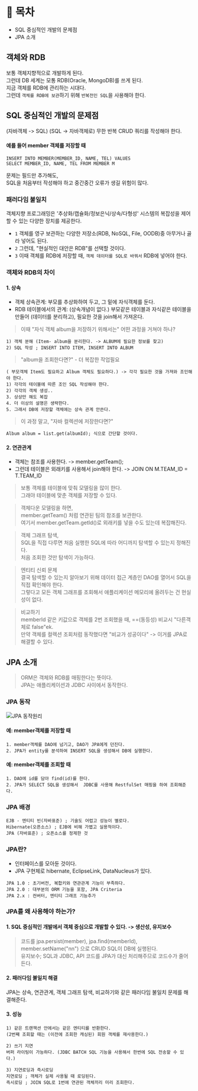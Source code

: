 # 📌 목차
+ SQL 중심적인 개발의 문제점
+ JPA 소개

## 객체와 RDB 
보통 객체지향적으로 개발하게 된다. <br>
그런데 DB 세계는 모통 RDB(Oracle, MongoDB)를 쓰게 된다. <br>
지금 객체를 RDB에 관리하는 시대다. <br>
그런데 `객체를 RDB에 보관`하기 위해 `반복전인 SQL`을 사용해야 한다.  <br>

## SQL 중심적인 개발의 문제점
(자바객체 -> SQL) (SQL -> 자바객체로) 무한 반복 CRUD 쿼리를 작성해야 한다. <br>
#### 예를 들어 member 객체를 저장할 때
```
INSERT INTO MEMBER(MEMBER_ID, NAME, TEL) VALUES
SELECT MEMBER_ID, NAME, TEL FROM MEMBER M
```
문제는 필드만 추가해도,  <br> SQL을 처음부터 작성해야 하고 중간중간 오류가 생길 위험이 많다.

### 패러다임 불일치
객체지향 프로그래밍은 '추상화/캡슐화/정보은닉/상속/다형성' 시스템의 복잡성을 제어할 수 있는 다양한 장치를 제공한다. <br>
+ `1` 객체를 영구 보관하는 다양한 저장소(RDB, NoSQL, File, OODB)중 아무거나 골라 넣어도 된다.
+ `2` 그런데, "현실적인 대안은 RDB"를 선택할 것이다.
+ `3` 이때 객체를 RDB에 저장할 때, `객체 데이터를 SQL로 바꿔서` RDB에 넣어야 한다.

### 객체와 RDB의 차이
#### 1. 상속
+ 객체 상속관계: 부모를 추상화하여 두고, 그 밑에 자식객체를 둔다.
+ RDB 테이블에서의 관계: (상속개념이 없다.)  부모같은 테이블과 자식같은 테이블을 만들어 (데이터를 분리하고), 필요한 것을 join해서 가져온다.

> 이때 "자식 객체 album을 저장하기 위해서는" 어떤 과정을 거쳐야 하나? <br>
```
1) 객체 분해 (Item- album을 분리한다. -> ALBUM에 필요한 정보를 찾고)
2) SQL 작성 ; INSERT INTO ITEM, INSERT INTO ALBUM
```

> "album을 조회한다면?" - 더 복잡한 작업필요 <br>
```
( 부모객체 Item도 필요하고 Album 객체도 필요하다.) -> 각각 필요한 것을 가져와 조인해야 한다.
1) 각각의 테이블에 따른 조인 SQL 작성해야 한다. 
2) 각각의 객체 생성..
3. 상상만 해도 복잡
4. 더 이상의 설명은 생략한다.
5. 그래서 DB에 저장할 객체에는 상속 관계 안쓴다.
```

> 이 과정 말고, "자바 컬렉션에 저장한다면?"
```
Album album = list.get(albumId); 식으로 간단할 것이다.
```

#### 2. 연관관계
+ 객체는 참조를 사용한다. -> member.getTeam();
+ 그런데 테이블은 외래키를 사용해서 join해야 한다. -> JOIN ON M.TEAM_ID = T.TEAM_ID

> 보통 객체를 테이블에 맞춰 모델링을 많이 한다. <br> 그래야 테이블에 맞춘 객체를 저장할 수 있다.

> 객체다운 모델링을 하면, <br> member.getTeam() 처럼 연관된 팀의 참조를 보관한다. <br>
여기서 member.getTeam.getId()로 외래키를 넣을 수도 있는데 복잡해진다.

> 객체 그래프 탐색, <br>
SQL을 직접 다루면 처음 실행한 SQL에 따라 어디까지 탐색할 수 있는지 정해진다. <br>
처음 조회한 것만 탐색이 가능하다.

> 엔티티 신뢰 문제 <br>
결국 탐색할 수 있는지 알아보기 위해 데이터 접근 계층인 DAO를 열어서 SQL을 직접 확인해야 한다. <br>
그렇다고 모든 객체 그래프를 조회해서 애플리케이션 메모리에 올려두는 건 현실성이 없다.

> 비교하기 <br>
memberId  같은 키값으로 객체를 2번 조회했을 때, ==(동등성) 비교시 "다른객체로 false"ek. <br>
만약 객체를 컬렉션 조회처럼 동작했다면 "비교가 성공이다" -> 이거를 JPA로 해결할 수 있다.


## JPA 소개
> ORM은 객체와 RDB를 매핑한다는 뜻이다. <br> JPA는 애플리케이션과 JDBC 사이에서 동작한다.

### JPA 동작
![JPA 동작원리](https://github.com/Kim-Gyuri/studying_programming_archive/assets/57389368/94153437-a7cd-4b5a-9dbb-427d4b05c995)

#### 예: member객체를 저장할 때
```
1. member객체를 DAO에 넘기고, DAO가 JPA에게 던진다.
2. JPA가 entity를 분석하여 INSERT SQL을 생성해서 DB에 실행한다.
```

#### 예: member객체를 조회할 때
```
1. DAO에 id를 담아 find(id)를 한다.
2. JPA가 SELECT SQL을 생성해서  JDBC를 사용해 RestfulSet 매핑을 하여 조회해준다.
```

### JPA 배경
```
EJB - 엔티티 빈(자바표준) ; 기술도 어렵고 성능이 별로다.
Hibernate(오픈소스) ; EJB에 비해 가볍고 실용적이다. 
JPA (자바표준) ; 오픈소스를 정제한 것
```

### JPA란?
+ 인터페이스를 모아둔 것이다.
+ JPA 구현체로 hibernate, EclipseLink, DataNucleus가 있다.
```
JPA 1.0 : 초기버전, 복합키와 연관관계 기능이 부족하다.
JPA 2.0 : 대부분의 ORM 기능을 포함, JPA Criteria
JPA 2.x : 컨버터, 엔티티 그래프 기능추가
```

### JPA를 왜 사용해야 하는가?
#### 1. SQL 중심적인 개발에서 객체 중심으로 개발할 수 있다. -> 생산성, 유지보수
> 코드를 jpa.persist(member), jpa.find(memberId), member.setName("nn") 으로 CRUD SQL이 DB에 실행된다. <br>
> 유지보수; SQL과 JDBC, API 코드를 JPA가 대신 처리해주므로 코드수가 줄어든다.

#### 2. 패러다임 불일치 해결
JPA는 상속, 연관관계, 객체 그래프 탐색, 비교하기와 같은 패러다임 불일치 문제를 해결해준다.

#### 3. 성능
```
1) 같은 트랜잭션 안에서는 같은 엔티티를 반환한다. 
(2번째 조회할 때는 (이전에 조회한 캐싱된) 회원 객체를 재사용한다.)

2) 쓰기 지연
버퍼 라이팅이 가능하다. (JDBC BATCH SQL 기능을 사용해서 한번에 SQL 전송할 수 있다.)

3) 지연로딩과 즉시로딩
지연로딩 ; 객체가 실제 사용될 때 로딩된다.
즉시로딩 ; JOIN SQL로 1번에 연관된 객체끼리 미리 조회한다.
```
